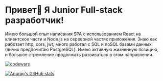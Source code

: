 # Привет👋 Я Junior Full-stack разработчик!

Имею большой опыт написания SPA с использованием React на клиентское части и Node.js на серверной частях приложения. Знаю как работает http, cors, jwt, много работал с SQL и noSQL базами данных (лично предпочитаю PostgreSQL).  Имею активную жизненную позицию, и большое стремление продолжать развиваться в этом направлении.   

[![codewars](https://www.codewars.com/users/ReSigma/badges/large)](https://www.codewars.com/users/ReSigma)   

[![Anurag's GitHub stats](https://github-readme-stats.vercel.app/api?username=lilDoppio)](https://github.com/anuraghazra/github-readme-stats)
